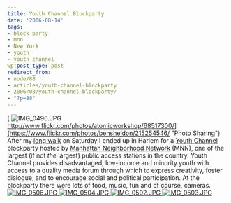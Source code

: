 ```yaml
---
title: Youth Channel Blockparty
date: '2006-08-14'
tags:
- block party
- mnn
- New York
- youth
- youth channel
wp:post_type: post
redirect_from:
- node/88
- articles/youth-channel-blockparty
- 2006/08/youth-channel-blockparty/
- "?p=88"
---
```


  [ ![IMG_0496.JPG](http://static.flickr.com/77/215254546_becf8e5034.jpg) http://www.flickr.com/photos/atomicworkshop/68517300/](https://www.flickr.com/photos/bensheldon/215254546/ "Photo Sharing")
After my [long walk](http://island94.org/node/86) on Saturday I ended up in Harlem for a [Youth Channel](http://youthchannel.org) blockparty hosted by [Manhattan Neighborhood Network](http://mnn.org) (MNN), one of the largest (if not _the_ largest) public access stations in the country. Youth Channel provides disadvantaged, low-income and minority youth with access to a quality media forum through which to express creativity, foster dialogue, and to encourage social and political participation. At the blockparty there were lots of food, music, fun and of course, cameras.
  [ ![IMG_0506.JPG](http://static.flickr.com/85/215254618_7eaeacfb42_t.jpg) ](https://www.flickr.com/photos/bensheldon/215254618/ "Photo Sharing") [ ![IMG_0504.JPG](http://static.flickr.com/83/215254570_cf4df120c2_t.jpg) ](http://www.flickr.com/photos/bensheldon/215254570/ "Photo Sharing") [ ![IMG_0502.JPG](http://static.flickr.com/90/215254658_d6ae833377_t.jpg) ](http://www.flickr.com/photos/bensheldon/215254658/ "Photo Sharing") [ ![IMG_0503.JPG](http://static.flickr.com/87/215254682_d859a28e4b_t.jpg) ](http://www.flickr.com/photos/bensheldon/215254682/ "Photo Sharing")
